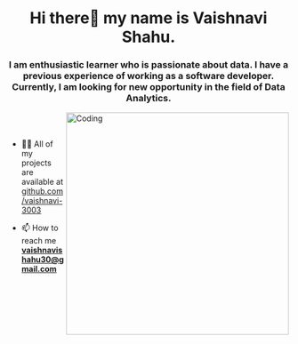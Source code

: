 <h1 align="center">Hi there👋 my name is Vaishnavi Shahu.</h1>
<h3 align="center">I am enthusiastic learner who is passionate about data. I have a previous experience of working as a software developer. Currently, I am looking for new opportunity in the field of Data Analytics.</h3>
<img align="right" alt="Coding" width="400" src="https://camo.githubusercontent.com/0f2df9c6430300192232520a10bc3f09066cee3c6f1205da8490ac2b1d69d9e5/68747470733a2f2f6d69722d73332d63646e2d63662e626568616e63652e6e65742f70726f6a6563745f6d6f64756c65732f646973702f3630313031343131363737303437352e363036386265666634363430612e676966">

<br>
<br>

- 👨‍💻 All of my projects are available at [github.com/vaishnavi-3003](github.com/vaishnavi-3003)

- 📫 How to reach me **vaishnavishahu30@gmail.com**

